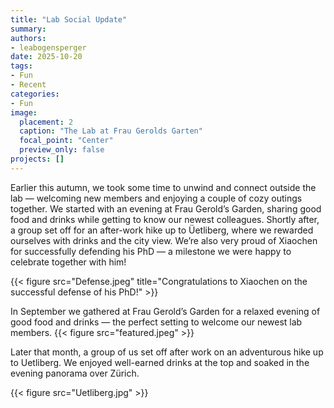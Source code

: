 ```yaml
---
title: "Lab Social Update"
summary:  
authors: 
- leabogensperger
date: 2025-10-20
tags: 
- Fun
- Recent
categories:
- Fun
image:
  placement: 2
  caption: "The Lab at Frau Gerolds Garten"
  focal_point: "Center"
  preview_only: false
projects: []
---
```


Earlier this autumn, we took some time to unwind and connect outside the lab — welcoming new members and enjoying a couple of cozy outings together. We started with an evening at Frau Gerold’s Garden, sharing good food and drinks while getting to know our newest colleagues. Shortly after, a group set off for an after-work hike up to Üetliberg, where we rewarded ourselves with drinks and the city view. We’re also very proud of Xiaochen for successfully defending his PhD — a milestone we were happy to celebrate together with him! 

{{< figure src="Defense.jpeg" title="Congratulations to Xiaochen on the successful defense of his PhD!" >}}


In September we gathered at Frau Gerold’s Garden for a relaxed evening of good food and drinks — the perfect setting to welcome our newest lab members.
{{< figure src="featured.jpeg" >}}

Later that month, a group of us set off after work on an adventurous hike up to Uetliberg. We enjoyed well-earned drinks at the top and soaked in the evening panorama over Zürich.

{{< figure src="Uetliberg.jpg" >}}
